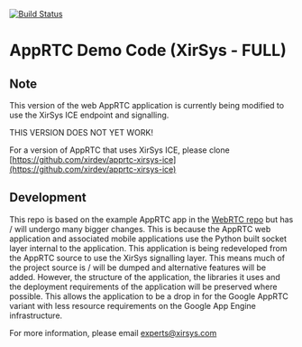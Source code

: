 [![Build Status](https://travis-ci.org/webrtc/apprtc.svg?branch=master)](https://travis-ci.org/webrtc/apprtc)

# AppRTC Demo Code (XirSys - FULL)

## Note

This version of the web AppRTC application is currently being modified to use the XirSys ICE endpoint and signalling.

THIS VERSION DOES NOT YET WORK!

For a version of AppRTC that uses XirSys ICE, please clone [https://github.com/xirdev/apprtc-xirsys-ice](https://github.com/xirdev/apprtc-xirsys-ice)

## Development

This repo is based on the example AppRTC app in the [WebRTC repo](https://github.com/webrtc) but has / will undergo many bigger changes.  This is because the AppRTC web application and associated mobile applications use the Python built socket layer internal to the application.  This application is being redeveloped from the AppRTC source to use the XirSys signalling layer.  This means much of the project source is / will be dumped and alternative features will be added.  However, the structure of the application, the libraries it uses and the deployment requirements of the application will be preserved where possible.  This allows the application to be a drop in for the Google AppRTC variant with less resource requirements on the Google App Engine infrastructure.

For more information, please email [experts@xirsys.com](mailto:experts@xirsys.com)
